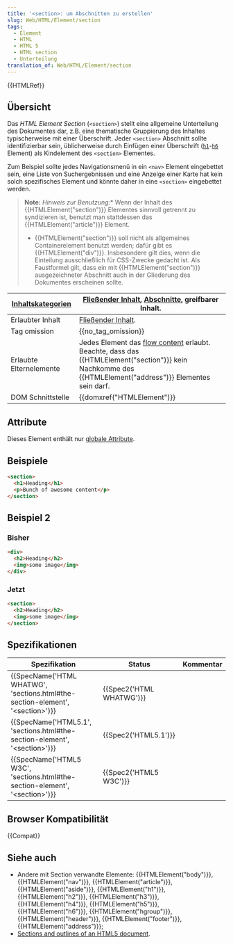 ```yaml
---
title: '<section>: um Abschnitten zu erstellen'
slug: Web/HTML/Element/section
tags:
  - Element
  - HTML
  - HTML 5
  - HTML section
  - Unterteilung
translation_of: Web/HTML/Element/section
---
```

{{HTMLRef}}

## Übersicht

Das _HTML Element Section_ (`<section>`) stellt eine allgemeine Unterteilung des Dokumentes dar, z.B. eine thematische Gruppierung des Inhaltes typischerweise mit einer Überschrift. Jeder `<section>` Abschnitt sollte identifizierbar sein, üblicherweise durch Einfügen einer Überschrift ([`h1`](http://www.w3.org/html/wg/drafts/html/master/sections.html#the-h1,-h2,-h3,-h4,-h5,-and-h6-elements)-[`h6`](http://www.w3.org/html/wg/drafts/html/master/sections.html#the-h1,-h2,-h3,-h4,-h5,-and-h6-elements) Element) als Kindelement des `<section>` Elementes.

Zum Beispiel sollte jedes Navigationsmenü in ein `<nav>` Element eingebettet sein, eine Liste von Suchergebnissen und eine Anzeige einer Karte hat kein solch spezifisches Element und könnte daher in eine `<section>` eingebettet werden.

> **Note:** _Hinweis zur Benutzung:_\* Wenn der Inhalt des {{HTMLElement("section")}} Elementes sinnvoll getrennt zu syndizieren ist, benutzt man stattdessen das {{HTMLElement("article")}} Element.
>
> - {{HTMLElement("section")}} soll nicht als allgemeines Containerelement benutzt werden; dafür gibt es {{HTMLElement("div")}}. Insbesondere gilt dies, wenn die Einteilung ausschließlich für CSS-Zwecke gedacht ist. Als Faustformel gilt, dass ein mit {{HTMLElement("section")}} ausgezeichneter Abschnitt auch in der Gliederung des Dokumentes erscheinen sollte.

| [Inhaltskategorien](/de/docs/Web/HTML/Content_categories) | [Fließender Inhalt](/de/docs/Web/HTML/Content_categories#Flow_content), [Abschnitte](/de/docs/Web/HTML/Content_categories#Sectioning_content), greifbarer Inhalt.                                                                |
| --------------------------------------------------------- | -------------------------------------------------------------------------------------------------------------------------------------------------------------------------------------------------------------------------------- |
| Erlaubter Inhalt                                          | [Fließender Inhalt](/de/docs/Web/HTML/Content_categories#Flow_content).                                                                                                                                                          |
| Tag omission                                              | {{no_tag_omission}}                                                                                                                                                                                                         |
| Erlaubte Elternelemente                                   | Jedes Element das [flow content](/de/docs/Web/HTML/Content_categories#Flow_content) erlaubt. Beachte, dass das {{HTMLElement("section")}} kein Nachkomme des {{HTMLElement("address")}} Elementes sein darf. |
| DOM Schnittstelle                                         | {{domxref("HTMLElement")}}                                                                                                                                                                                             |

## Attribute

Dieses Element enthält nur [globale Attribute](/de/docs/Web/HTML/Global_attributes).

## Beispiele

```html
<section>
  <h1>Heading</h1>
  <p>Bunch of awesome content</p>
</section>
```

## Beispiel 2

### Bisher

```html
<div>
  <h2>Heading</h2>
  <img>some image</img>
</div>
```

### Jetzt

```html
<section>
  <h2>Heading</h2>
  <img>some image</img>
</section>
```

##

## Spezifikationen

| Spezifikation                                                                                                    | Status                           | Kommentar |
| ---------------------------------------------------------------------------------------------------------------- | -------------------------------- | --------- |
| {{SpecName('HTML WHATWG', 'sections.html#the-section-element', '&lt;section&gt;')}} | {{Spec2('HTML WHATWG')}} |           |
| {{SpecName('HTML5.1', 'sections.html#the-section-element', '&lt;section&gt;')}}         | {{Spec2('HTML5.1')}}     |           |
| {{SpecName('HTML5 W3C', 'sections.html#the-section-element', '&lt;section&gt;')}}     | {{Spec2('HTML5 W3C')}}     |           |

## Browser Kompatibilität

{{Compat}}

## Siehe auch

- Andere mit Section verwandte Elemente: {{HTMLElement("body")}}, {{HTMLElement("nav")}}, {{HTMLElement("article")}}, {{HTMLElement("aside")}}, {{HTMLElement("h1")}}, {{HTMLElement("h2")}}, {{HTMLElement("h3")}}, {{HTMLElement("h4")}}, {{HTMLElement("h5")}}, {{HTMLElement("h6")}}, {{HTMLElement("hgroup")}}, {{HTMLElement("header")}}, {{HTMLElement("footer")}}, {{HTMLElement("address")}};
- [Sections and outlines of an HTML5 document](/de/docs/Sections_and_Outlines_of_an_HTML5_document).
